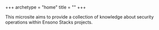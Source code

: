 +++
archetype = "home"
title = ""
+++

This microsite aims to provide a collection of knowledge about security operations within Ensono Stacks projects.
